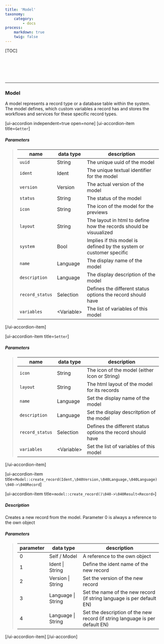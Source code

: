 ```yaml
---
title: 'Model'
taxonomy:
    category:
        - docs
process:
    markdown: true
    twig: false
---
```


[TOC]

<br><br><br><br>

------------------------------------------------------------------------------------------
### Model
A model represents a record type or a database table within the system. The model defines, which
custom variables a record has and stores the workflows and services for these specific record types.

[ui-accordion independent=true open=none]
[ui-accordion-item title=<code>Getter</code>]

##### Parameters
> | name      | data type               | description                                                         |
> |-----------|-------------------------|---------------------------------------------------------------------|
> | `uuid`    | String                  | The unique uuid of the model                                        |
> | `ident`   | Ident                   | The unique textual identifier for the model                         |
> | `version` | Version                 | The actual version of the model                                     |
> | `status`  | String                  | The status of the model                                             |
> | `icon`    | String                  | The icon of the model for the previews                              |
> | `layout`  | String                  | The layout in html to define how the records should be visuualized  |
> | `system`  | Bool                    | Implies if this model is defined by the system or customer specific |
> | `name`    | Language                | The display name of the model                                       |
> | `description`   | Language          | The display description of the model                                |
> | `record_status` | Selection         | Defines the different status options the record should have         |
> | `variables`     | &lt;Variable&gt;  | The list of variables of this model                                 |

[/ui-accordion-item]

[ui-accordion-item title=<code>Setter</code>]

##### Parameters
> | name            | data type          | description                                                 |
> |-----------------|--------------------|-------------------------------------------------------------|
> | `icon`          | String             | The icon of the model (either Icon or String)               |
> | `layout`        | String             | The html layout of the model for its records                |
> | `name`          | Language           | Set the display name of the model                           |
> | `description`   | Language           | Set the display descritption of the model                   |
> | `record_status` | Selection          | Defines the different status options the record should have |
> | `variables`     | &lt;Variable&gt;   | Set the list of variables of this model                     |

[/ui-accordion-item]

[ui-accordion-item title=<code>Model::create_record(Ident,\040Version,\040Language,\040Language)\040->\040Record</code>]

[ui-accordion-item title=<code>model::create_record()\040->\040Result&lt;Record&gt;</code>]

##### Description
Creates a new record from the model. Parameter 0 is always a reference to the own object

##### Parameters
> | parameter | data type            | description                                                    |
> |-----------|----------------------|----------------------------------------------------------------|
> | 0         | Self / Model         | A reference to the own object                                  |
> | 1         | Ident \| String      | Define the ident name of the new record                        |
> | 2         | Version \| String    | Set the version of the new record                              |
> | 3         | Language \| String   | Set the name of the new record (if string language is per default EN) |
> | 4         | Language \| String   | Set the description of the new record (if string language is per default EN) |

[/ui-accordion-item]
[/ui-accordion]